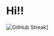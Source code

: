 # Hi!!
![GitHub Streak](https://streak-stats.demolab.com?user=owo404&theme=dark&hide_current_streak=true&hide_longest_streak=true)]
